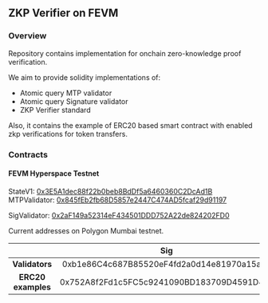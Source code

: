 ## ZKP Verifier on FEVM

### Overview

Repository contains implementation for onchain zero-knowledge proof verification.

We aim to provide solidity implementations of:

- Atomic query MTP validator
- Atomic query Signature validator
- ZKP Verifier standard

Also, it contains the example of ERC20 based smart contract with enabled zkp verifications for token transfers.

### Contracts

#### FEVM Hyperspace Testnet
StateV1: [0x3E5A1dec88f22b0beb8BdDf5a6460360C2DcAd1B](https://fvm.starboard.ventures/contracts/0x3E5A1dec88f22b0beb8BdDf5a6460360C2DcAd1B)
MTPValidator: [0x845fEb2fb68D5857e2447C474AD5fcaf29d91197](https://explorer.glif.io/address/0x845fEb2fb68D5857e2447C474AD5fcaf29d91197/?network=hyperspacenet)

SigValidator: [0x2aF149a52314eF434501DDD752A22de824202FD0](https://explorer.glif.io/address/0x2aF149a52314eF434501DDD752A22de824202FD0/?network=hyperspacenet)


Current addresses on Polygon Mumbai testnet.

|                    |                    Sig                   |                    MTP                     |
|:------------------:|:------------------------------------------:|:------------------------------------------:|
|   **Validators**   | 0xb1e86C4c687B85520eF4fd2a0d14e81970a15aFB | 0x217Ca85588293Fb845daBCD6385Ebf9877fAF649 |
| **ERC20 examples** | 0x752A8f2Fd1c5FC5c9241090BD183709D4591D4cb | 0x16b2e8653c7dCFd221114A7e1664D3c884f03090 |
